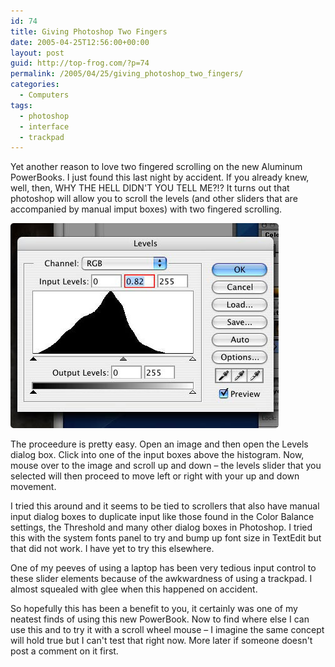 ```yaml
---
id: 74
title: Giving Photoshop Two Fingers
date: 2005-04-25T12:56:00+00:00
layout: post
guid: http://top-frog.com/?p=74
permalink: /2005/04/25/giving_photoshop_two_fingers/
categories:
  - Computers
tags:
  - photoshop
  - interface
  - trackpad
---
```

Yet another reason to love two fingered scrolling on the new Aluminum PowerBooks. I just found this last night by accident. If you already knew, well, then, WHY THE HELL DIDN'T YOU TELL ME?!? It turns out that photoshop will allow you to scroll the levels (and other sliders that are accompanied by manual imput boxes) with two fingered scrolling.

![Screenshot of the PhotoShop Levels dialog](/assets/articles/scroll-control.jpg)

The proceedure is pretty easy. Open an image and then open the Levels dialog box. Click into one of the input boxes above the histogram. Now, mouse over to the image and scroll up and down – the levels slider that you selected will then proceed to move left or right with your up and down movement.

I tried this around and it seems to be tied to scrollers that also have manual input dialog boxes to duplicate input like those found in the Color Balance settings, the Threshold and many other dialog boxes in Photoshop. I tried this with the system fonts panel to try and bump up font size in TextEdit but that did not work. I have yet to try this elsewhere.

One of my peeves of using a laptop has been very tedious input control to these slider elements because of the awkwardness of using a trackpad. I almost squealed with glee when this happened on accident.

So hopefully this has been a benefit to you, it certainly was one of my neatest finds of using this new PowerBook. Now to find where else I can use this and to try it with a scroll wheel mouse – I imagine the same concept will hold true but I can't test that right now. More later if someone doesn't post a comment on it first.